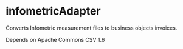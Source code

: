 # infometricAdapter

Converts Infometric measurement files to business objects invoices.

 Depends on Apache Commons CSV 1.6
